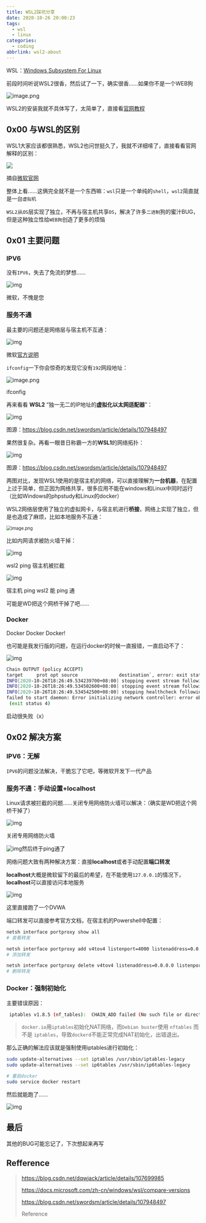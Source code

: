 ```yaml
---
title: WSL2踩坑分享
date: 2020-10-26 20:00:23
tags:
  - wsl
  - linux
categories:
  - coding
abbrlink: wsl2-about
---
```




WSL：[Windows Subsystem For Linux](https://docs.microsoft.com/zh-cn/windows/wsl/about)

前段时间听说WSL2很香，然后试了一下，确实很香......如果你不是一个WEB狗

![image.png](https://s3.xiabee.cn/pic/weibo-backup/0084b03xly1gvypdg26yuj30zk0detc4.jpg)

WSL2的安装我就不具体写了，太简单了，直接看[官网教程](https://docs.microsoft.com/zh-cn/windows/wsl/install-win10)



## 0x00 与WSL的区别

WSL1大家应该都很熟悉，WSL2也问世挺久了，我就不详细嗦了，直接看看官网解释的区别：

![](https://s3.xiabee.cn/pic/weibo-backup/0084b03xly1gvypdtko92j30wk0kw7a0.jpg)

摘自[微软官网](https://docs.microsoft.com/zh-cn/windows/wsl/compare-versions)



整体上看......这俩完全就不是一个东西嘛：`wsl`只是一个单纯的`shell`，`wsl2`简直就是一台`虚拟机`

`WSL2`从`OS`层实现了独立，不再与宿主机共享`OS`，解决了许多`二进制`狗的蜜汁BUG，但是这种独立性给`WEB狗`创造了更多的烦恼



## 0x01 主要问题

### IPV6

没有`IPV6`，失去了免流的梦想......

![img](https://s3.xiabee.cn/pic/weibo-backup/0084b03xly1gvyphpiu4dj30jn03r3zk.jpg)

微软，不愧是您



### 服务不通

最主要的问题还是网络层与宿主机不互通：

![img](https://s3.xiabee.cn/pic/weibo-backup/0084b03xly1gvypfg8bqcj30tx0lgwt7.jpg)

微软[官方说明](https://docs.microsoft.com/zh-cn/windows/wsl/compare-versions)



`ifconfig`一下你会惊奇的发现它没有`192`网段地址：

![image.png](https://s3.xiabee.cn/pic/weibo-backup/0084b03xly1gvypg1dsv8j30s10f9k5l.jpg)

ifconfig



再来看看 **WSL2** “独一无二的IP地址的**虚拟化以太网适配器**”：

![img](https://s3.xiabee.cn/pic/weibo-backup/0084b03xly1gvypgcb4pwj30l8097771.jpg)

图源：https://blog.csdn.net/swordsm/article/details/107948497



果然很复杂。再看一眼昔日称霸一方的**WSL1**的网络拓扑：

![img](https://s3.xiabee.cn/pic/weibo-backup/0084b03xly1gvypgpl41ij30ao06a74n.jpg)

图源：https://blog.csdn.net/swordsm/article/details/107948497





两图对比，发现WSL1使用的是宿主机的网络，可以直接理解为**一台机器**，在配置上过于简单，但正因为网络共享，很多应用不能在windows和Linux中同时运行（比如Windows的phpstudy和Linux的docker）

WSL2网络层使用了独立的虚拟网卡，与宿主机进行**桥接**，网络上实现了独立，但是也造成了麻烦，比如本地服务不互通：

<img src="https://s3.xiabee.cn/pic/weibo-backup/0084b03xly1gvypgxilywj30e10evmz7.jpg" alt="image.png" style="zoom:80%;" />

比如内网请求被防火墙干掉：

![img](https://s3.xiabee.cn/pic/weibo-backup/0084b03xly1gvyphb084ej30nq05jn0r.jpg)

wsl2 ping 宿主机被拦截



![img](https://s3.xiabee.cn/pic/weibo-backup/0084b03xly1gvyphgn80dj30jx0avqa9.jpg)

宿主机 ping wsl2 能 ping 通



可能是WD把这个网桥干掉了吧......



### Docker

Docker  Docker  Docker!

也可能是我发行版的问题，在运行docker的时候一直报错，一直启动不了：

![img](https://s3.xiabee.cn/pic/weibo-backup/0084b03xly1gvypig4e3vj30sh0e2dv6.jpg)

```bash
Chain OUTPUT (policy ACCEPT)
target     prot opt source               destination`, error: exit status 4
INFO[2020-10-26T18:26:49.534239700+08:00] stopping event stream following graceful shutdown  error="<nil>" module=libcontainerd namespace=moby
INFO[2020-10-26T18:26:49.534502600+08:00] stopping event stream following graceful shutdown  error="context canceled" module=libcontainerd namespace=plugins.moby
INFO[2020-10-26T18:26:49.534542500+08:00] stopping healthcheck following graceful shutdown  module=libcontainerd
failed to start daemon: Error initializing network controller: error obtaining controller instance: failed to create NAT chain DOCKER: iptables failed: iptables --wait -t nat -N DOCKER: iptables v1.8.5 (nf_tables):  CHAIN_ADD failed (No such file or directory): chain PREROUTING
 (exit status 4)
```

启动很失败（x）





## 0x02 解决方案

### IPV6：无解

`IPV6`的问题没法解决，干脆忘了它吧，等微软开发下一代产品



### 服务不通：手动设置+localhost

Linux请求被拦截的问题......关闭专用网络防火墙可以解决：（确实是WD把这个网桥干掉了）

![img](https://s3.xiabee.cn/pic/weibo-backup/0084b03xly1gvypit0y20j30f60b8aax.jpg)

关闭专用网络防火墙





![img](https://s3.xiabee.cn/pic/weibo-backup/0084b03xly1gvypj005mej30u70c5naa.jpg)然后终于ping通了



网络问题大致有两种解决方案：直接**localhost**或者手动配置**端口转发**

**localhost**大概是微软留下的最后的希望，在不能使用`127.0.0.1`的情况下，**localhost**可以直接访问本地服务

![img](https://s3.xiabee.cn/pic/weibo-backup/0084b03xly1gvypj5h2z2j313u0nbtuu.jpg)

这里直接跑了一个DVWA



端口转发可以直接参考官方文档，在宿主机的Powershell中配置：

```bash
netsh interface portproxy show all
# 查看转发

netsh interface portproxy add v4tov4 listenport=4000 listenaddress=0.0.0.0 connectport=4000 connectaddress=192.168.101.100
# 添加转发

netsh interface portproxy delete v4tov4 listenaddress=0.0.0.0 listenport=8000
# 删除转发
```



### Docker：强制初始化

主要错误原因：

```bash
 iptables v1.8.5 (nf_tables):  CHAIN_ADD failed (No such file or directory): chain PREROUTING
```

> `docker.io`用`iptables`初始化NAT网络，而`Debian buster`使用 `nftables` 而不是 `iptables`，导致`dockerd`不能正常完成NAT初始化，出错退出。



那么正确的解法应该就是强制使用iptables进行初始化：

```bash
sudo update-alternatives --set iptables /usr/sbin/iptables-legacy
sudo update-alternatives --set ip6tables /usr/sbin/ip6tables-legacy

# 重启docker
sudo service docker restart
```

然后就能跑了......



![img](https://s3.xiabee.cn/pic/weibo-backup/0084b03xly1gvypjkvcqoj316o04bn27.jpg)



## 最后

其他的BUG可能忘记了，下次想起来再写





## Refference

> https://blog.csdn.net/dqwjack/article/details/107699985 
>
> https://docs.microsoft.com/zh-cn/windows/wsl/compare-versions 
>
> https://blog.csdn.net/swordsm/article/details/107948497 
>
> 
>
> Reference
